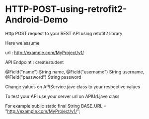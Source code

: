 # HTTP-POST-using-retrofit2-Android-Demo


Http POST request to your REST API using retofit2 library

Here we assume 

url : http://example.com/MyProject/v1/

API Endpoint : createstudent

@Field("name") String name,
@Field("username") String username,
@Field("password") String password

Change values on APIService.jave class to your respective values

To test your API use your server url on APIUrl.jave class

For example 
    public static final String BASE_URL = "http://example.com/MyProject/v1/";
